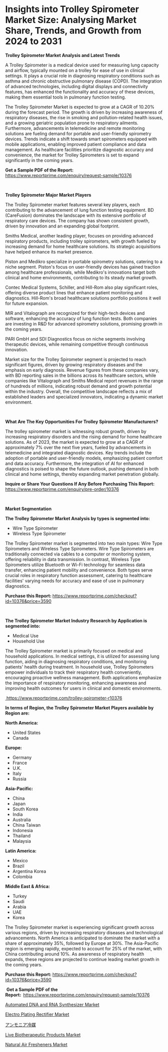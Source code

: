 <p><h1>Insights into Trolley Spirometer Market Size: Analysing Market Share, Trends, and Growth from 2024 to 2031</h1></p><p><strong>Trolley Spirometer Market Analysis and Latest Trends</strong></p>
<p><p>A Trolley Spirometer is a medical device used for measuring lung capacity and airflow, typically mounted on a trolley for ease of use in clinical settings. It plays a crucial role in diagnosing respiratory conditions such as asthma and chronic obstructive pulmonary disease (COPD). The integration of advanced technologies, including digital displays and connectivity features, has enhanced the functionality and accuracy of these devices, making them essential tools in pulmonary function testing.</p><p>The Trolley Spirometer Market is expected to grow at a CAGR of 10.20% during the forecast period. The growth is driven by increasing awareness of respiratory diseases, the rise in smoking and pollution-related health issues, and a growing geriatric population prone to respiratory ailments. Furthermore, advancements in telemedicine and remote monitoring solutions are fueling demand for portable and user-friendly spirometry devices. Trends indicate a shift towards smart spirometers equipped with mobile applications, enabling improved patient compliance and data management. As healthcare facilities prioritize diagnostic accuracy and convenience, the market for Trolley Spirometers is set to expand significantly in the coming years.</p></p>
<p><strong>Get a Sample PDF of the Report:&nbsp;</strong> <a href="https://www.reportprime.com/enquiry/request-sample/10376">https://www.reportprime.com/enquiry/request-sample/10376</a></p>
<p>&nbsp;</p>
<p><strong>Trolley Spirometer Major Market Players</strong></p>
<p><p>The Trolley Spirometer market features several key players, each contributing to the advancement of lung function testing equipment. BD (CareFusion) dominates the landscape with its extensive portfolio of respiratory care devices. The company has shown consistent growth, driven by innovation and an expanding global footprint.</p><p>Smiths Medical, another leading player, focuses on providing advanced respiratory products, including trolley spirometers, with growth fueled by increasing demand for home healthcare solutions. Its strategic acquisitions have helped enhance its market presence.</p><p>Piston and Medikro specialize in portable spirometry solutions, catering to a niche segment. Piston's focus on user-friendly devices has gained traction among healthcare professionals, while Medikro's innovations target both clinical and home environments, contributing to its steady market growth.</p><p>Contec Medical Systems, Schiller, and Hill-Rom also play significant roles, offering diverse product lines that enhance patient monitoring and diagnostics. Hill-Rom's broad healthcare solutions portfolio positions it well for future expansion.</p><p>MIR and Vitalograph are recognized for their high-tech devices and software, enhancing the accuracy of lung function tests. Both companies are investing in R&D for advanced spirometry solutions, promising growth in the coming years.</p><p>PARI GmbH and SDI Diagnostics focus on niche segments involving therapeutic devices, while remaining competitive through continuous innovation.</p><p>Market size for the Trolley Spirometer segment is projected to reach significant figures, driven by growing respiratory diseases and the emphasis on early diagnosis. Revenue figures from these companies vary, with BD reporting sales in the billions across its healthcare sectors, while companies like Vitalograph and Smiths Medical report revenues in the range of hundreds of millions, indicating robust demand and growth potential within the industry. Overall, the competitive landscape reflects a mix of established leaders and specialized innovators, indicating a dynamic market environment.</p></p>
<p>&nbsp;</p>
<p><strong>What Are The Key Opportunities For Trolley Spirometer Manufacturers?</strong></p>
<p><p>The trolley spirometer market is witnessing robust growth, driven by increasing respiratory disorders and the rising demand for home healthcare solutions. As of 2023, the market is expected to grow at a CAGR of approximately 7% over the next five years, fueled by advancements in telemedicine and integrated diagnostic devices. Key trends include the adoption of portable and user-friendly models, emphasizing patient comfort and data accuracy. Furthermore, the integration of AI for enhanced diagnostics is poised to shape the future outlook, pushing demand in both clinical and home settings, thereby expanding market penetration globally.</p></p>
<p><strong>Inquire or Share Your Questions If Any Before Purchasing This Report:</strong> <a href="https://www.reportprime.com/enquiry/pre-order/10376">https://www.reportprime.com/enquiry/pre-order/10376</a></p>
<p>&nbsp;</p>
<p><strong>Market Segmentation</strong></p>
<p><strong>The Trolley Spirometer Market Analysis by types is segmented into:</strong></p>
<p><ul><li>Wire Type Spirometer</li><li>Wireless Type Spirometer</li></ul></p>
<p><p>The Trolley Spirometer market is segmented into two main types: Wire Type Spirometers and Wireless Type Spirometers. Wire Type Spirometers are traditionally connected via cables to a computer or monitoring system, offering reliability in data transmission. In contrast, Wireless Type Spirometers utilize Bluetooth or Wi-Fi technology for seamless data transfer, enhancing patient mobility and convenience. Both types serve crucial roles in respiratory function assessment, catering to healthcare facilities' varying needs for accuracy and ease of use in pulmonary diagnostics.</p></p>
<p><strong>Purchase this Report:&nbsp;</strong><a href="https://www.reportprime.com/checkout?id=10376&price=3590">https://www.reportprime.com/checkout?id=10376&price=3590</a></p>
<p>&nbsp;</p>
<p><strong>The Trolley Spirometer Market Industry Research by Application is segmented into:</strong></p>
<p><ul><li>Medical Use</li><li>Household Use</li></ul></p>
<p><p>The Trolley Spirometer market is primarily focused on medical and household applications. In medical settings, it is utilized for assessing lung function, aiding in diagnosing respiratory conditions, and monitoring patients' health during treatment. In household use, Trolley Spirometers empower individuals to track their respiratory health conveniently, encouraging proactive wellness management. Both applications emphasize the importance of respiratory monitoring, enhancing awareness and improving health outcomes for users in clinical and domestic environments.</p></p>
<p><a href="https://www.reportprime.com/trolley-spirometer-r10376">&nbsp;https://www.reportprime.com/trolley-spirometer-r10376</a></p>
<p><strong>In terms of Region, the Trolley Spirometer Market Players available by Region are:</strong></p>
<p>
    <p> <strong> North America: </strong>
        <ul>
            <li>United States</li>
            <li>Canada</li>
        </ul>
        </p> 
    <p> <strong> Europe: </strong>
        <ul>
            <li>Germany</li>
            <li>France</li>
            <li>U.K.</li>
            <li>Italy</li>
            <li>Russia</li>
        </ul>
        </p> 
    <p> <strong> Asia-Pacific: </strong>
        <ul>
            <li>China</li>
            <li>Japan</li>
            <li>South Korea</li>
            <li>India</li>
            <li>Australia</li>
            <li>China Taiwan</li>
            <li>Indonesia</li>
            <li>Thailand</li>
            <li>Malaysia</li>
        </ul>
        </p> 
    <p> <strong> Latin America: </strong>
        <ul>
            <li>Mexico</li>
            <li>Brazil</li>
            <li>Argentina Korea</li>
            <li>Colombia</li>
        </ul>
        </p> 
    <p> <strong> Middle East & Africa: </strong>
        <ul>
            <li>Turkey</li>
            <li>Saudi</li>
            <li>Arabia</li>
            <li>UAE</li>
            <li>Korea</li>
        </ul>
    </p>
    </p>
<p><p>The Trolley Spirometer market is experiencing significant growth across various regions, driven by increasing respiratory diseases and technological advancements. North America is anticipated to dominate the market with a share of approximately 35%, followed by Europe at 30%. The Asia-Pacific region is emerging rapidly, expected to account for 25% of the market, with China contributing around 10%. As awareness of respiratory health expands, these regions are projected to continue leading market growth in the coming years.</p></p>
<p><strong>Purchase this Report: </strong><a href="https://www.reportprime.com/checkout?id=10376&price=3590">https://www.reportprime.com/checkout?id=10376&price=3590</a></p>
<p>&nbsp;<strong>Get a Sample PDF of the Report:&nbsp;&nbsp;</strong><a href="https://www.reportprime.com/enquiry/request-sample/10376">https://www.reportprime.com/enquiry/request-sample/10376</a></p>
<p><strong></strong></p>
<p><p><a href="https://github.com/RickHolmes3/Market-Research-Report-List-6/blob/main/automated-dna-and-rna-synthesizer-market.md">Automated DNA and RNA Synthesizer Market</a></p><p><a href="https://www.linkedin.com/pulse/global-electro-plating-rectifier-market-opportunities-challenges2024-8nxyf?trackingId=A%2FEdDsRMRte4ZJVrQ%2BmI3w%3D%3D">Electro Plating Rectifier Market</a></p><p><a href="https://medium.com/@napierswinnyfg/ammonia-refrigerant-market-%E3%81%AE%E3%82%B0%E3%83%AD%E3%83%BC%E3%83%90%E3%83%AB%E5%B8%82%E5%A0%B4%E6%A6%82%E8%A6%81%E3%81%AF-%E4%B8%96%E7%95%8C%E3%81%8A%E3%82%88%E3%81%B3%E4%B8%BB%E8%A6%81%E5%B8%82%E5%A0%B4%E3%81%AB%E3%81%8A%E3%81%91%E3%82%8B%E6%A5%AD%E7%95%8C%E3%81%AB%E5%BD%B1%E9%9F%BF%E3%82%92%E4%B8%8E%E3%81%88%E3%82%8B%E4%B8%BB%E8%A6%81%E3%81%AA%E3%83%88%E3%83%AC%E3%83%B3%E3%83%89%E3%81%AB%E3%81%A4%E3%81%84%E3%81%A6-%E7%8B%AC%E8%87%AA%E3%81%AE%E8%A6%96%E7%82%B9%E3%82%92%E6%8F%90%E4%BE%9B%E3%81%97%E3%81%BE%E3%81%99-bf277ef52aef">アンモニア冷媒</a></p><p><a href="https://www.linkedin.com/pulse/live-biotherapeutic-products-market-global-regional-analysis-bdidf?trackingId=sTkeNZXCSumNZiRYh3trgQ%3D%3D">Live Biotherapeutic Products Market</a></p><p><a href="https://medium.com/@tobyyundt/the-global-natural-air-fresheners-market-is-at-the-forefront-of-innovation-driving-rapid-0ab717b31961">Natural Air Fresheners Market</a></p></p>